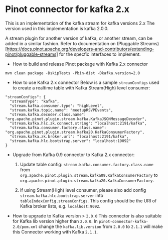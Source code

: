 <!--

    Licensed to the Apache Software Foundation (ASF) under one
    or more contributor license agreements.  See the NOTICE file
    distributed with this work for additional information
    regarding copyright ownership.  The ASF licenses this file
    to you under the Apache License, Version 2.0 (the
    "License"); you may not use this file except in compliance
    with the License.  You may obtain a copy of the License at

      http://www.apache.org/licenses/LICENSE-2.0

    Unless required by applicable law or agreed to in writing,
    software distributed under the License is distributed on an
    "AS IS" BASIS, WITHOUT WARRANTIES OR CONDITIONS OF ANY
    KIND, either express or implied.  See the License for the
    specific language governing permissions and limitations
    under the License.

-->
# Pinot connector for kafka 2.x

This is an implementation of the kafka stream for kafka versions 2.x The version used in this implementation is kafka 2.0.0.

A stream plugin for another version of kafka, or another stream, can be added in a similar fashion. Refer to documentation on (Pluggable Streams)[https://docs.pinot.apache.org/developers-and-contributors/extending-pinot/pluggable-streams] for the specfic interfaces to implement.

* How to build and release Pinot package with Kafka 2.x connector
```$xslt
mvn clean package -DskipTests -Pbin-dist -Dkafka.version=2.0
```

* How to use Kafka 2.x connector
Below is a sample `streamConfigs` used to create a realtime table with Kafka Stream(High) level consumer:
```$xslt
"streamConfigs": {
  "streamType": "kafka",
  "stream.kafka.consumer.type": "highLevel",
  "stream.kafka.topic.name": "meetupRSVPEvents",
  "stream.kafka.decoder.class.name": "org.apache.pinot.plugin.stream.kafka.KafkaJSONMessageDecoder",
  "stream.kafka.hlc.zk.connect.string": "localhost:2191/kafka",
  "stream.kafka.consumer.factory.class.name": "org.apache.pinot.plugin.stream.kafka20.KafkaConsumerFactory",
  "stream.kafka.zk.broker.url": "localhost:2191/kafka",
  "stream.kafka.hlc.bootstrap.server": "localhost:19092"
}
```

* Upgrade from Kafka 0.9 connector to Kafka 2.x connector:

  1. Update  table config:
 `stream.kafka.consumer.factory.class.name` from `org.apache.pinot.plugin.stream.kafka09.KafkaConsumerFactory` to `org.apache.pinot.plugin.stream.kafka20.KafkaConsumerFactory`.

  1. If using Stream(High) level consumer, please also add config `stream.kafka.hlc.bootstrap.server` into `tableIndexConfig.streamConfigs`.
This config should be the URI of Kafka broker lists, e.g. `localhost:9092`.

* How to upgrade to Kafka version > `2.0.0`
This connector is also suitable for Kafka lib version higher than `2.0.0`.
In `pinot-connector-kafka-2.0/pom.xml` change the `kafka.lib.version` from `2.0.0` to `2.1.1` will make this Connector working with Kafka `2.1.1`.

